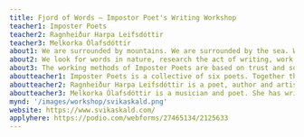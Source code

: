 ```yaml
---
title: Fjord of Words — Impostor Poet's Writing Workshop
teacher1: Imposter Poets
teacher2: Ragnheiður Harpa Leifsdóttir
teacher3: Melkorka Ólafsdóttir
about1: We are surrounded by mountains. We are surrounded by the sea. We are surrounded by words. But can we use words to say what we need and desire? Do words cover all the wonders, all the mess? Can they surprise, get behind us, make us pause? Imposter Poets have always gone their own way in approaching words, using words. Their methods have aroused curiosity and surprise, and in the workshop, participants get to know them first-hand. Words are allowed to arise, reflected by the environment, archetypes and other poets. They will be stolen and returned and stolen again. They will be directed in all directions, they will be told or not told. Written, printed or dissolved in the wind.
about2: We look for words in nature, research the act of writing, work with addresses, rituals, poems, prose, conversations and flow. Participants will learn about various aspects of creative writing and learn to use the various tools from the author's toolbox. You will work with triggers and flowing writing, the artist's daily life and challenges - to get inspiration and learn technology, reading and sharing. Participants in the workshop will learn about self-publishing, create books and look at the performance involved in reading.
about3: The working methods of Imposter Poets are based on trust and solidarity. In the collective we work with a stopwatch, write and share what we call mash. With conversation and togetherness, something new and mysterious is always born.
aboutteacher1: Imposter Poets is a collective of six poets. Together they have published three books of poetry and most recently the novel Olía (2021), which was nominated for the Icelandic Literature Prize. They have held numerous writing workshops and organise monthly poetry evenings in Gröndalshús.
aboutteacher2: Ragnheiður Harpa Leifsdóttir is a poet, author and artist. Her multidisciplinary practice spans the fields of performance, visual arts and writing. Her acclaimed poetry book Sítrónur og náttmyrkur (Lemons and Nightfall) was published in 2019 and she is co-author of three poetry collections and a novel by Imposter Poets. Ragnheiður Harpa has been shortlisted for the Icelandic Performing Arts Award. Her work has been published in Turkey and staged in Reykjavík and in various festivals throughout Europe. She is intrigued by what happens when people come together, impermanence and perception. Ragnheiður holds degrees in Creative Writing and Performance Making.
aboutteacher3: Melkorka Ólafsdóttir is a musician and poet. She has written poems since childhood and published poetry booklets Unglingsljóð (2000) and Ástarljóð (2004), as well as the poetry book Hérna eru fjöllin blá (Here the mountains are blue) in 2019. Poems by her have appeared in Starafugl and in the books of Imposter Poets, but Melkorka has also written, translated and edited for various occasions, f. ex. for Stundin, Storytel and for the Víðsjá radio show. Melkorka graduated with a master's degree in writing from the University of Iceland in the spring of 2018. For the past 15 years, she has worked as a musician and project manager at Harpa Concert and Conference Hall, but has recently taken on the job of programmer at RÚV.
mynd: '/images/workshop/svikaskald.png'
website: https://www.svikaskald.com/
applyhere: https://podio.com/webforms/27465134/2125633
---
```

